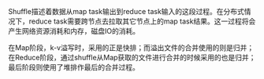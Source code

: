 


Shuffle描述着数据从map task输出到reduce task输入的这段过程。在分布式情况下，reduce task需要跨节点去拉取其它节点上的map task结果。这一过程将会产生网络资源消耗和内存，磁盘IO的消耗。


在Map阶段，k-v溢写时，采用的正是快排；而溢出文件的合并使用的则是归并；在Reduce阶段，通过shuffle从Map获取的文件进行合并的时候采用的也是归并；最后阶段则使用了堆排作最后的合并过程。
<!--stackedit_data:
eyJoaXN0b3J5IjpbLTExMDQ5NTc4OTFdfQ==
-->